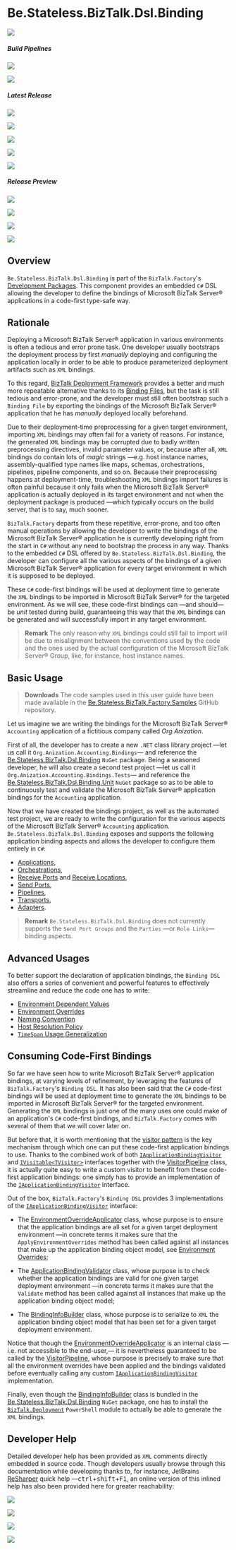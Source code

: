 ﻿# Be.Stateless.BizTalk.Dsl.Binding

[![][github.badge]][github]

##### Build Pipelines

[![][pipeline.mr.badge]][pipeline.mr]

[![][pipeline.ci.badge]][pipeline.ci]

##### Latest Release

[![][nuget.badge]][nuget]

[![][nuget.unit.badge]][nuget.unit]

[![][nuget.conventions.badge]][nuget.conventions]

[![][nuget.environment.settings.badge]][nuget.environment.settings]

[![][release.badge]][release]

##### Release Preview

[![][nuget.preview.badge]][nuget.preview]

[![][nuget.unit.preview.badge]][nuget.unit.preview]

[![][nuget.conventions.preview.badge]][nuget.conventions.preview]

[![][nuget.environment.settings.preview.badge]][nuget.environment.settings.preview]

## Overview

`Be.Stateless.BizTalk.Dsl.Binding` is part of the `BizTalk.Factory`'s [Development Packages](./../../../README.md#development-packages). This component provides an embedded `C#` DSL allowing the developer to define the bindings of Microsoft BizTalk Server® applications in a code-first type-safe way.

## Rationale

Deploying a Microsoft BizTalk Server® application in various environments is often a tedious and error prone task. One developer usually bootstraps the deployment process by first _manually_ deploying and configuring the application locally in order to be able to produce parameterized deployment artifacts such as `XML` bindings.

To this regard, [BizTalk Deployment Framework](https://github.com/BTDF/DeploymentFramework) provides a better and much more repeatable alternative thanks to its [Binding Files](http://www.tfabraham.com/BTDFDocs/V5_5/DeploymentFrameworkForBizTalkDocs.html?WorkingwithBindingsFiles.html), but the task is still tedious and error-prone, and the developer must still often bootstrap such a `Binding File` by exporting the bindings of the Microsoft BizTalk Server® application that he has _manually_ deployed locally beforehand.

Due to their deployment-time preprocessing for a given target environment, importing `XML` bindings may often fail for a variety of reasons. For instance, the generated `XML` bindings may be corrupted due to badly written preprocessing directives, invalid parameter values, or, because after all, `XML` bindings do contain lots of _magic_ strings &mdash;e.g. host instance names, assembly-qualified type names like maps, schemas, orchestrations, pipelines, pipeline components, and so on. Because their preprocessing happens at deployment-time, troubleshooting `XML` bindings import failures is often painful because it only fails when the Microsoft BizTalk Server® application is actually deployed in its target environment and not when the deployment package is produced &mdash;which typically occurs on the build server, that is to say, much sooner.

`BizTalk.Factory` departs from these repetitive, error-prone, and too often manual operations by allowing the developer to write the bindings of the Microsoft BizTalk Server® application he is currently developing right from the start in `C#` without any need to bootstrap the process in any way. Thanks to the embedded `C#` DSL offered by `Be.Stateless.BizTalk.Dsl.Binding`, the developer can configure all the various aspects of the bindings of a given Microsoft BizTalk Server® application for every target environment in which it is supposed to be deployed.

These `C#` code-first bindings will be used at deployment time to generate the `XML` bindings to be imported in Microsoft BizTalk Server® for the targeted environment. As we will see, these code-first bindings can &mdash;and should&mdash; be _unit_ tested during build, guaranteeing this way that the `XML` bindings can be generated and will successfully import in any target environment.

> **Remark** The only reason why `XML` bindings could still fail to import will be due to misalignment between the conventions used by the code and the ones used by the actual configuration of the Microsoft BizTalk Server® Group, like, for instance, host instance names.

## Basic Usage

> **Downloads** The code samples used in this user guide have been made available in the [Be.Stateless.BizTalk.Factory.Samples][github.samples] GitHub repository.

Let us imagine we are writing the bindings for the Microsoft BizTalk Server® `Accounting` application of a fictitious company called _Org.Anization_.

First of all, the developer has to create a new `.NET` class library project &mdash;let us call it `Org.Anization.Accounting.Bindings`&mdash; and reference the [Be.Stateless.BizTalk.Dsl.Binding][nuget] `NuGet` package. Being a seasoned developer, he will also create a second test project &mdash;let us call it `Org.Anization.Accounting.Bindings.Tests`&mdash; and reference the [Be.Stateless.BizTalk.Dsl.Binding.Unit][nuget.unit] `NuGet` package so as to be able to continuously test and validate the Microsoft BizTalk Server® application bindings for the `Accounting` application.

Now that we have created the bindings project, as well as the automated test project, we are ready to write the configuration for the various aspects of the Microsoft BizTalk Server® `Accounting` application. `Be.Stateless.BizTalk.Dsl.Binding` exposes and supports the following application binding aspects and allows the developer to configure them entirely in `C#`:

- [Applications](./Application.md),
- [Orchestrations](./Orchestration.md),
- [Receive Ports](./ReceivePort.md) and [Receive Locations](./ReceiveLocation.md),
- [Send Ports](./SendPort.md),
- [Pipelines](./Pipeline.md),
- [Transports](./Transport.md),
- [Adapters](./Adapter.md).

> **Remark** `Be.Stateless.BizTalk.Dsl.Binding` does not currently supports the `Send Port Groups` and the `Parties` &mdash;or `Role Links`&mdash; binding aspects.

## Advanced Usages

To better support the declaration of application bindings, the `Binding DSL` also offers a series of convenient and powerful features to effectively streamline and reduce the code one has to write:

- [Environment Dependent Values](./EnvironmentDependentValues.md)
- [Environment Overrides](./EnvironmentOverrides.md)
- [Naming Convention](./NamingConvention.md)
- [Host Resolution Policy](./HostResolutionPolicy.md)
- [`TimeSpan` Usage Generalization](./TimeSpanUsageGeneralization.md)

## Consuming Code-First Bindings

So far we have seen how to write Microsoft BizTalk Server® application bindings, at varying levels of refinement, by leveraging the features of `BizTalk.Factory`'s `Binding DSL`. It has also been said that the `C#` code-first bindings will be used at deployment time to generate the `XML` bindings to be imported in Microsoft BizTalk Server® for the targeted environment. Generating the `XML` bindings is just one of the many uses one could make of an application's `C#` code-first bindings, and `BizTalk.Factory` comes with several of them that we will cover later on.

But before that, it is worth mentioning that the [visitor pattern][visitor-pattern] is the key mechanism through which one can put these code-first application bindings to use. Thanks to the combined work of both [`IApplicationBindingVisitor`][i-application-binding-visitor] and [`IVisitable<TVisitor>`][i-visitable] interfaces together with the [VisitorPipeline][visitor-pipeline] class, it is actually quite easy to write a custom visitor to benefit from these code-first application bindings: one simply has to provide an implementation of the [`IApplicationBindingVisitor`][i-application-binding-visitor] interface.

Out of the box, `BizTalk.Factory`'s `Binding DSL` provides 3 implementations of the [`IApplicationBindingVisitor`][i-application-binding-visitor] interface:

- The [EnvironmentOverrideApplicator][environment-override-applicator] class, whose purpose is to ensure that the application bindings are all set for a given target deployment environment &mdash;in concrete terms it makes sure that the `ApplyEnvironmentOverrides` method has been called against all instances that make up the application binding object model, see [Environment Overrides](./EnvironmentOverrides.md);

- The [ApplicationBindingValidator][application-binding-validator] class, whose purpose is to check whether the application bindings are valid for one given target deployment environment &mdash;in concrete terms it makes sure that the `Validate` method has been called against all instances that make up the application binding object model;

- The [BindingInfoBuilder][binding-info-builder] class, whose purpose is to serialize to `XML` the application binding object model that has been set for a given target deployment environment.

Notice that though the [EnvironmentOverrideApplicator][environment-override-applicator] is an internal class &mdash;i.e. not accessible to the end-user,&mdash; it is nevertheless guaranteed to be called by the [VisitorPipeline][visitor-pipeline], whose purpose is precisely to make sure that all the environment overrides have been applied and the bindings validated before eventually calling any custom [`IApplicationBindingVisitor`][i-application-binding-visitor] implementation.

Finally, even though the [BindingInfoBuilder][binding-info-builder] class is bundled in the [Be.Stateless.BizTalk.Dsl.Binding][nuget] `NuGet` package, one has to install the [`BizTalk.Deployment`](../../../PowerShell/Module/BizTalk/Deployment/README.md) `PowerShell` module to actually be able to generate the `XML` bindings.

## Developer Help

Detailed developer help has been provided as `XML` comments directly embedded in source code. Though developers usually browse through this documentation while developing thanks to, for instance, JetBrains [ReSharper][resharper] quick help &mdash;<kbd>ctrl</kbd>+<kbd>shift</kbd>+<kbd>F1</kbd>, an online version of this inlined help has also been provided here for greater reachability:

[![][help.badge]][help]

[![][help.unit.badge]][help.unit]

[![][help.conventions.badge]][help.conventions]

[![][help.environment.settings.badge]][help.environment.settings]

<!-- badges -->

[doc.main.badge]: https://img.shields.io/static/v1?label=BizTalk.Factory%20SDK&message=User's%20Guide&color=8CA1AF&logo=readthedocs
[doc.main]: https://www.stateless.be/ "BizTalk.Factory SDK User's Guide"
[doc.this.badge]: https://img.shields.io/static/v1?label=Be.Stateless.BizTalk.Dsl.Binding&message=User's%20Guide&color=8CA1AF&logo=readthedocs
[doc.this]: https://www.stateless.be/BizTalk/Dsl/Binding "Be.Stateless.BizTalk.Dsl.Binding User's Guide"
[github.badge]: https://img.shields.io/static/v1?label=Repository&message=Be.Stateless.BizTalk.Dsl.Binding&logo=github
[github]: https://github.com/icraftsoftware/Be.Stateless.BizTalk.Dsl.Binding "Be.Stateless.BizTalk.Dsl.Binding GitHub Repository"
[help.badge]: https://img.shields.io/static/v1?label=Be.Stateless.BizTalk.Dsl.Binding&message=Developer%20Help&color=8CA1AF&logo=microsoftacademic
[help]: https://github.com/icraftsoftware/biztalk.factory.github.io/blob/master/Help/BizTalk/Dsl/Binding/README.md "Be.Stateless.BizTalk.Dsl.Binding Developer Help"
[help.conventions.badge]: https://img.shields.io/static/v1?label=Be.Stateless.BizTalk.Dsl.Binding.Conventions&message=Developer%20Help&color=8CA1AF&logo=microsoftacademic
[help.conventions]: https://github.com/icraftsoftware/biztalk.factory.github.io/blob/master/Help/BizTalk/Dsl/Binding/Conventions/README.md "Be.Stateless.BizTalk.Dsl.Binding.Conventions Developer Help"
[help.environment.settings.badge]: https://img.shields.io/static/v1?label=Be.Stateless.BizTalk.Dsl.Environment.Settings&message=Developer%20Help&color=8CA1AF&logo=microsoftacademic
[help.environment.settings]: https://github.com/icraftsoftware/biztalk.factory.github.io/blob/master/Help/BizTalk/Dsl/Environment/Settings/README.md "Be.Stateless.BizTalk.Dsl.Environment.Settings Developer Help"
[help.unit.badge]: https://img.shields.io/static/v1?label=Be.Stateless.BizTalk.Dsl.Binding.Unit&message=Developer%20Help&color=8CA1AF&logo=microsoftacademic
[help.unit]: https://github.com/icraftsoftware/biztalk.factory.github.io/blob/master/Help/BizTalk/Dsl/Binding/Unit/README.md "Be.Stateless.BizTalk.Dsl.Binding.Unit Developer Help"
[nuget.badge]: https://img.shields.io/nuget/v/Be.Stateless.BizTalk.Dsl.Binding.svg?label=Be.Stateless.BizTalk.Dsl.Binding&style=flat&logo=nuget
[nuget]: https://www.nuget.org/packages/Be.Stateless.BizTalk.Dsl.Binding "Be.Stateless.BizTalk.Dsl.Binding NuGet Package"
[nuget.preview.badge]: https://badge-factory.azurewebsites.net/package/icraftsoftware/be.stateless/BizTalk.Factory.Preview/Be.Stateless.BizTalk.Dsl.Binding?logo=nuget
[nuget.preview]: https://dev.azure.com/icraftsoftware/be.stateless/_packaging?_a=package&feed=BizTalk.Factory.Preview&package=Be.Stateless.BizTalk.Dsl.Binding&protocolType=NuGet "Be.Stateless.BizTalk.Dsl.Binding Preview NuGet Package"
[nuget.conventions.badge]: https://img.shields.io/nuget/v/Be.Stateless.BizTalk.Dsl.Binding.Conventions.svg?label=Be.Stateless.BizTalk.Dsl.Binding.Conventions&style=flat&logo=nuget
[nuget.conventions]: https://www.nuget.org/packages/Be.Stateless.BizTalk.Dsl.Binding.Conventions
[nuget.conventions.preview.badge]: https://badge-factory.azurewebsites.net/package/icraftsoftware/be.stateless/BizTalk.Factory.Preview/Be.Stateless.BizTalk.Dsl.Binding.Conventions?logo=nuget
[nuget.conventions.preview]: https://dev.azure.com/icraftsoftware/be.stateless/_packaging?_a=package&feed=BizTalk.Factory.Preview&package=Be.Stateless.BizTalk.Dsl.Binding.Conventions&protocolType=NuGet "Be.Stateless.BizTalk.Dsl.Binding.Conventions Preview NuGet Package"
[nuget.environment.settings.badge]: https://img.shields.io/nuget/v/Be.Stateless.BizTalk.Dsl.Environment.Settings.svg?label=Be.Stateless.BizTalk.Dsl.Environment.Settings&style=flat&logo=nuget
[nuget.environment.settings]: https://www.nuget.org/packages/Be.Stateless.BizTalk.Dsl.Environment.Settings
[nuget.environment.settings.preview.badge]: https://badge-factory.azurewebsites.net/package/icraftsoftware/be.stateless/BizTalk.Factory.Preview/Be.Stateless.BizTalk.Dsl.Environment.Settings?logo=nuget
[nuget.environment.settings.preview]: https://dev.azure.com/icraftsoftware/be.stateless/_packaging?_a=package&feed=BizTalk.Factory.Preview&package=Be.Stateless.BizTalk.Dsl.Environment.Settings&protocolType=NuGet "Be.Stateless.BizTalk.Dsl.Environment.Settings Preview NuGet Package"
[nuget.unit.badge]: https://img.shields.io/nuget/v/Be.Stateless.BizTalk.Dsl.Binding.Unit.svg?label=Be.Stateless.BizTalk.Dsl.Binding.Unit&style=flat&logo=nuget
[nuget.unit]: https://www.nuget.org/packages/Be.Stateless.BizTalk.Dsl.Binding.Unit "Be.Stateless.BizTalk.Dsl.Binding.Unit NuGet Package"
[nuget.unit.preview.badge]: https://badge-factory.azurewebsites.net/package/icraftsoftware/be.stateless/BizTalk.Factory.Preview/Be.Stateless.BizTalk.Dsl.Binding.Unit?logo=nuget
[nuget.unit.preview]: https://dev.azure.com/icraftsoftware/be.stateless/_packaging?_a=package&feed=BizTalk.Factory.Preview&package=Be.Stateless.BizTalk.Dsl.Binding.Unit&protocolType=NuGet "Be.Stateless.BizTalk.Dsl.Binding.Unit Preview NuGet Package"
[pipeline.ci.badge]: https://dev.azure.com/icraftsoftware/be.stateless/_apis/build/status/Be.Stateless.BizTalk.Dsl.Binding%20Continuous%20Integration?branchName=master&label=Continuous%20Integration%20Build
[pipeline.ci]: https://dev.azure.com/icraftsoftware/be.stateless/_build/latest?definitionId=61&branchName=master "Be.Stateless.BizTalk.Dsl.Binding Continuous Integration Build Pipeline"
[pipeline.mr.badge]: https://dev.azure.com/icraftsoftware/be.stateless/_apis/build/status/Be.Stateless.BizTalk.Dsl.Binding%20Manual%20Release?branchName=master&label=Manual%20Release%20Build
[pipeline.mr]: https://dev.azure.com/icraftsoftware/be.stateless/_build/latest?definitionId=62&branchName=master "Be.Stateless.BizTalk.Dsl.Binding Manual Release Build Pipeline"
[release.badge]: https://img.shields.io/github/v/release/icraftsoftware/Be.Stateless.BizTalk.Dsl.Binding?label=Release&logo=github
[release]: https://github.com/icraftsoftware/Be.Stateless.BizTalk.Dsl.Binding/releases/latest "Be.Stateless.BizTalk.Dsl.Binding Release"

<!-- links -->

[application-binding-validator]: https://github.com/icraftsoftware/Be.Stateless.BizTalk.Dsl.Binding/blob/master/src/Be.Stateless.BizTalk.Dsl.Binding/Dsl/Binding/Visitor/ApplicationBindingValidator.cs
[binding-info-builder]: https://github.com/icraftsoftware/Be.Stateless.BizTalk.Dsl.Binding/blob/master/src/Be.Stateless.BizTalk.Dsl.Binding/Dsl/Binding/Visitor/BindingInfoBuilder.cs
[environment-override-applicator]: https://github.com/icraftsoftware/Be.Stateless.BizTalk.Dsl.Binding/blob/master/src/Be.Stateless.BizTalk.Dsl.Binding/Dsl/Binding/Visitor/EnvironmentOverrideApplicator.cs
[github.samples]: https://github.com/icraftsoftware/Be.Stateless.BizTalk.Factory.Samples
[i-application-binding-visitor]: https://github.com/icraftsoftware/Be.Stateless.BizTalk.Dsl.Binding/blob/master/src/Be.Stateless.BizTalk.Dsl.Binding/Dsl/Binding/IApplicationBindingVisitor.cs
[i-visitable]: https://github.com/icraftsoftware/Be.Stateless.BizTalk.Dsl.Abstractions/blob/master/src/Be.Stateless.BizTalk.Dsl.Abstractions/Dsl/IVisitable.cs
[resharper]: https://www.jetbrains.com/resharper/
[visitor-pattern]: https://en.wikipedia.org/wiki/Visitor_pattern
[visitor-pipeline]: https://github.com/icraftsoftware/Be.Stateless.BizTalk.Dsl.Binding/blob/master/src/Be.Stateless.BizTalk.Dsl.Binding/Dsl/Binding/Visitor/Pipeline/VisitorPipeline.cs

<!--
cSpell:ignore anization
-->
